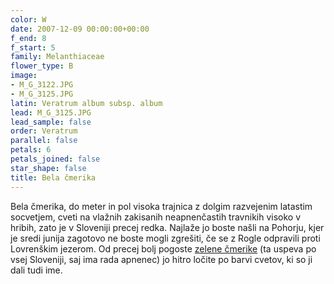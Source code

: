 ```yaml
---
color: W
date: 2007-12-09 00:00:00+00:00
f_end: 8
f_start: 5
family: Melanthiaceae
flower_type: B
image:
- M_G_3122.JPG
- M_G_3125.JPG
latin: Veratrum album subsp. album
lead: M_G_3125.JPG
lead_sample: false
order: Veratrum
parallel: false
petals: 6
petals_joined: false
star_shape: false
title: Bela čmerika
---
```

Bela čmerika, do meter in pol visoka trajnica z dolgim razvejenim latastim socvetjem, cveti na vlažnih zakisanih neapnenčastih travnikih visoko v hribih, zato je v Sloveniji precej redka. Najlaže jo boste našli na Pohorju, kjer je sredi junija zagotovo ne boste mogli zgrešiti, če se z Rogle odpravili proti Lovrenškim jezerom. Od precej bolj pogoste [zelene čmerike](../veratrumalbumlobelianum/) (ta uspeva po vsej Sloveniji, saj ima rada apnenec) jo hitro ločite po barvi cvetov, ki so ji dali tudi ime.
